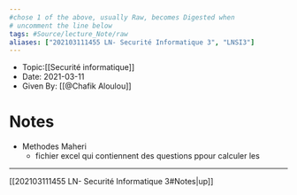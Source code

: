 ```yaml
---
#chose 1 of the above, usually Raw, becomes Digested when
# uncomment the line below
tags: #Source/lecture_Note/raw
aliases: ["202103111455 LN- Securité Informatique 3", "LNSI3"] 
---
```

<!--topic should reference the big themes of a certain lecture, not necessarily the Title of the Course -->
* Topic:[[Securité informatique]]
* Date: 2021-03-11
* Given By: [[@Chafik Aloulou]]


# Notes 
<!-- hello -->
* Methodes Maheri 
	* fichier excel qui contiennent des questions ppour calculer les
---
[[202103111455 LN- Securité Informatique 3#Notes|up]]